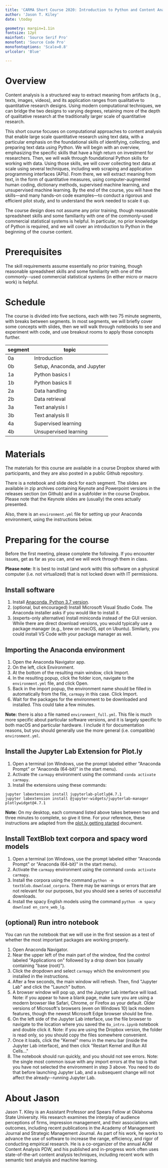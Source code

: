 ```yaml
---
title: 'CARMA Short Course 2020: Introduction to Python and Content Analysis of Text'
author: 'Jason T. Kiley'
date: \today

geometry: margin=1.1in
fontsize: 12pt
mainfont: 'Source Serif Pro'
monofont: 'Source Code Pro'
monofontoptions: 'Scale=0.8'
urlcolor: 'Blue'

---
```


# Overview

Content analysis is a structured way to extract meaning from artifacts (e.g., texts, images, videos), and its application ranges from qualitative to quantitative research designs.
Using modern computational techniques, we can bridge the two designs to varying degrees, retaining more of the depth of qualitative research at the traditionally larger scale of quantitative research.

This short course focuses on computational approaches to content analysis that enable large scale quantitative research using text data, with a particular emphasis on the foundational skills of identifying, collecting, and preparing text data using Python.
We will begin with an overview, emphasizing the specific skills that have a high return on investment for researchers.
Then, we will walk through foundational Python skills for working with data.
Using those skills, we will cover collecting text data at scale using several techniques, including web scraping and application programming interfaces (APIs).
From there, we will extract meaning from text, in the form of quantitative measures, using computer-augmented human coding, dictionary methods, supervised machine learning, and unsupervised machine learning.
By the end of the course, you will have the skills—and many hands–on code examples—to conduct a rigorous and efficient pilot study, and to understand the work needed to scale it up.

The course design does not assume any prior training, though reasonable spreadsheet skills and some familiarity with one of the commonly–used commercial statistical systems is helpful.
In particular, no prior knowledge of Python is required, and we will cover an introduction to Python in the beginning of the course content.


# Prerequisites

The skill requirements assume essentially no prior training, though reasonable spreadsheet skills and some familiarity with one of the commonly--used commercial statistical systems (in either micro or macro work) is helpful.


# Schedule

The course is divided into five sections, each with two 75 minute segments, with breaks between segments.
In most segments, we will briefly cover some concepts with slides, then we will walk through notebooks to see and experiment with code, and use breakout rooms to apply those concepts further.


segment | topic
---|--------
0a | Introduction
0b | Setup, Anaconda, and Jupyter
1a | Python basics I
1b | Python basics II
2a | Data handling
2b | Data retrieval
3a | Text analysis I
3b | Text analysis II
4a | Supervised learning
4b | Unsupervised learning



# Materials

The materials for this course are available in a course Dropbox shared with participants, and they are also posted in a public Github repository.

There is a notebook and slide deck for each segment.
The slides are available in zip archives containing Keynote and Powerpoint versions in the releases section (on Github) and in a subfolder in the course Dropbox.
Please note that the Keynote slides are (usually) the ones actually presented.

Also, there is an `environment.yml` file for setting up your Anaconda environment, using the instructions below.


# Preparing for the course

Before the first meeting, please complete the following.
If you encounter issues, get as far as you can, and we will work through them in class.

**Please note:** It is best to install (and work with) this software on a physical computer (i.e. not virtualized) that is not locked down with IT permissions.


## Install software

1. Install [Anaconda, Python 3.7 version](https://www.anaconda.com/distribution/).
1. (optional, but encouraged) Install Microsoft Visual Studio Code. The Anaconda installer asks if you would like to install it.
1. (experts-only alternative) Install miniconda instead of the GUI version. While there are direct download versions, you would typically use a package manager (e.g., brew on macOS, apt on Ubuntu). Similarly, you could install VS Code with your package manager as well.


## Importing the Anaconda environment

1. Open the Anaconda Navigator app.
1. On the left, click Environment.
1. At the bottom of the resulting main window, click Import.
1. In the resulting popup, click the folder icon, navigate to the `environment.yml` file, and click Open.
1. Back in the import popup, the environment name should be filled in automatically from the file, `carmapy` in this case. Click Import.
1. Wait for the packages for the environment to be downloaded and installed. This could take a few minutes.

**Note:** there is also a file named `environment_full.yml`.
This file is much more specific about particular software versions, and it is largely specific to both macOS and particular hardware.
I include it for documentation reasons, but you should generally use the more general (i.e. compatible) `environment.yml`.


## Install the Jupyter Lab Extension for Plot.ly

1. Open a terminal (on Windows, use the prompt labeled either "Anaconda Prompt" or "Anaconda (64-bit)" in the start menu).
1. Activate the `carmapy` environment using the command `conda activate carmapy`.
1. Install the extensions using these commands:

```
jupyter labextension install jupyterlab-plotly@4.7.1
jupyter labextension install @jupyter-widgets/jupyterlab-manager plotlywidget@4.7.1

```

**Note:** On my desktop, each command listed above takes between two and three minutes to complete, so give it time. For your reference, these instructions are adapted from the [plot.ly getting started](https://plot.ly/python/getting-started/) document.


## Install TextBlob text corpora and spacy word models

1. Open a terminal (on Windows, use the prompt labeled either "Anaconda Prompt" or "Anaconda (64-bit)" in the start menu).
1. Activate the `carmapy` environment using the command `conda activate carmapy`.
1. Install the corpora using the command `python -m textblob.download_corpora`. There may be warnings or errors that are not relevant for our purposes, but you should see a series of successful downloads.
1. Install the spacy English models using the command `python -m spacy download en_core_web_lg`.


## (optional) Run intro notebook

You can run the notebook that we will use in the first session as a test of whether the most important packages are working properly.


1. Open Anaconda Navigator.
1. Near the upper left of the main part of the window, find the control labeled "Applications on" followed by a drop down box (usually containing "base (root)").
1. Click the dropdown and select `carmapy` which the environment you installed in the instructions.
1. After a few seconds, the main window will refresh. Then, find "Jupyter Lab" and click the "Launch" button.
1. A browser window will pop up, and the Jupyter Lab interface will load. Note: if you appear to have a blank page, make sure you are using a modern browser like Safari, Chrome, or Firefox as your default. Older versions of Microsoft's browsers (even on Windows 10) lack modern features, though the newest Microsoft Edge browser should be fine.
1. On the left side of the Jupyter Lab interface, use the file browser to navigate to the location where you saved the `0a_intro.ipynb` notebook and double click it. Note: if you are using the Dropbox version, the folder is read only, so you should copy the files somewhere convenient.
1. Once it loads, click the "Kernel" menu in the menu bar (inside the Jupyter Lab interface), and then click "Restart Kernel and Run All Cells..."
1. The notebook should run quickly, and you should not see errors. Note: the single most common issue with any import errors at the top is that you have not selected the environment in step 3 above. You need to do that before launching Jupyter Lab, and a subsequent change will not affect the already--running Jupyter Lab.


# About Jason

Jason T. Kiley is an Assistant Professor and Spears Fellow at Oklahoma State University.
His research examines the interplay of audience perceptions of firms, impression management, and their associations with outcomes, including recent publications in the Academy of Management Journal and Strategic Management Journal.
As part of his work, he works to advance the use of software to increase the range, efficiency, and rigor of conducting empirical research.
He is a co-organizer of the annual AOM Content Analysis PDW, and his published and in-progress work often uses state-of-the-art content analysis techniques, including recent work with semantic text analysis and machine learning.
